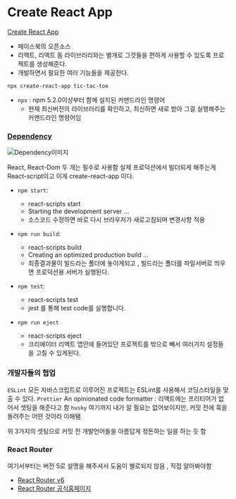 # Create React App

[Create React App](https://reactjs.org/docs/create-a-new-react-app.html#create-react-app)

- 페이스북의 오픈소스
- 리액트, 리액트 돔 라이브러리와는 별개로 그것들을 편하게 사용할 수 있도록 프로젝트를 생성해준다.
- 개발하면서 필요한 여러 기능들을 제공한다.

```
npx create-react-app tic-tac-toe
```

- `npx` : npm 5.2.0이상부터 함께 설치된 커맨드라인 명령어
  - 현재 최신버전의 라이브러리를 확인하고, 최신하면 새로 받아 그걸 실행해주는 커맨드라인 명령어임

### [Dependency](https://velog.io/@jch9537/Dependency)

![Dependency이미지](./image/project-04-01.png)

React, React-Dom 두 개는 필수로 사용함
실제 프로덕션에서 빌더되게 해주는게 React-script이고 이게 create-react-app 이다.

- `npm start`:

  - react-scripts start
  - Starting the development server ...
  - 소스코드 수정하면 바로 다시 브라우저가 새로고침되며 변경사항 적용

- `npm run build`:

  - react-scripts build
  - Creating an optimized production build ...
  - 최종결과물이 빌드라는 폴더에 놓이게되고 , 빌드라는 폴더를 파일서버로 띄우면 프로덕션용 서버가 실행된다.

- `npm test`:

  - react-scripts test
  - jest 를 통해 test code를 실행합니다.

- `npm run eject`
  - react-scripts eject
  - 크리에이터 리액트 앱안에 들어있던 프로젝트를 밖으로 빼서 여러가지 설정들을 고칠 수 있게된다.

### 개발자들의 협업

`ESLint` 모든 자바스크립트로 이루어진 프로젝트는 ESLint를 사용해서 코딩스타일을 맞출 수 있다.
`Prettier` An opinionated code formatter : 리액트에는 프리티어가 없어서 셋팅을 해준다고 함
`husky` 여기까지 내가 알 필요는 없어보이지만, 커밋 전에 훅을 돌려주는 어떤 것이라 이해됌

위 3가지의 셋팅으로 커밋 전 개발언어들을 아름답게 정돈하는 일을 하는 듯 함

### React Router

여기서부터는 버전 5로 설명을 해주셔서 도움이 별로되지 않음 , 직접 알아봐야함

- [React Router v6](https://remix.run/blog/react-router-v6)
- [ React Router 공식홈페이지](https://reactrouter.com/)
